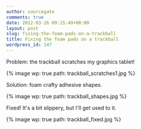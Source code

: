 ```yaml
---
author: sourcegate
comments: true
date: 2012-03-26 09:15:49+00:00
layout: post
slug: fixing-the-foam-pads-on-a-trackball
title: Fixing the foam pads on a trackball
wordpress_id: 147
---
```


Problem: the trackball scratches my graphics tablet!

{% image wp: true path: trackball_scratches1.jpg %}

Solution: foam crafty adhesive shapes.

{% image wp: true path: trackball_shapes.jpg %}

Fixed! It's a bit slippery, but I'll get used to it.

{% image wp: true path: trackball_fixed.jpg %}
